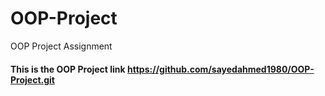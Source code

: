 # OOP-Project
OOP Project Assignment
#### This is the OOP Project link https://github.com/sayedahmed1980/OOP-Project.git

